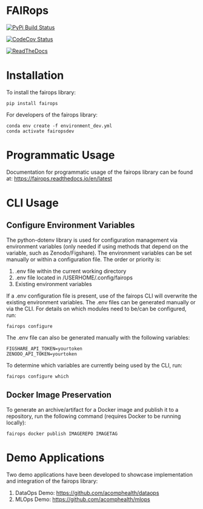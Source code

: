 # FAIRops
[![PyPi Build Status](https://github.com/acomphealth/fairops/actions/workflows/ci.yml/badge.svg)](https://pypi.org/project/fairops/)

[![CodeCov Status](https://codecov.io/gh/acomphealth/fairops/graph/badge.svg)](https://codecov.io/gh/acomphealth/fairops)

[![ReadTheDocs](https://readthedocs.org/projects/fairops/badge/?version=latest)](https://fairops.readthedocs.io/en/latest/?badge=latest)

# Installation
To install the fairops library:
```
pip install fairops
```

For developers of the fairops library:
```
conda env create -f environment_dev.yml
conda activate fairopsdev
```

# Programmatic Usage
Documentation for programmatic usage of the fairops library can be found at: https://fairops.readthedocs.io/en/latest

# CLI Usage
## Configure Environment Variables
The python-dotenv library is used for configuration management via environment variables (only needed if using methods that depend on the variable, such as Zenodo/Figshare). The environment variables can be set manually or within a configuration file. The order or priority is:

1. .env file within the current working directory
2. .env file located in /USERHOME/.config/fairops
3. Existing environment variables

If a .env configuration file is present, use of the fairops CLI will overwrite the existing environment variables. The .env files can be generated manually or via the CLI. For details on which modules need to be/can be configured, run:
```
fairops configure
```

The .env file can also be generated manually with the following variables:
```
FIGSHARE_API_TOKEN=yourtoken
ZENODO_API_TOKEN=yourtoken
```

To determine which variables are currently being used by the CLI, run:
```
fairops configure which
```

## Docker Image Preservation
To generate an archive/artifact for a Docker image and publish it to a repository, run the following command (requires Docker to be running locally):
```
fairops docker publish IMAGEREPO IMAGETAG
```

# Demo Applications
Two demo applications have been developed to showcase implementation and integration of the fairops library:

1. DataOps Demo: https://github.com/acomphealth/dataops
2. MLOps Demo: https://github.com/acomphealth/mlops
